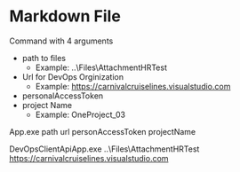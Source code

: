 # Markdown File

Command with 4 arguments

- path to files
  - Example: ..\\Files\\AttachmentHRTest
- Url for DevOps Orginization
  - Example: https://carnivalcruiselines.visualstudio.com
- personalAccessToken
- project Name
  - Example: OneProject_03

App.exe path url personAccessToken projectName

DevOpsClientApiApp.exe ..\\Files\\AttachmentHRTest https://carnivalcruiselines.visualstudio.com
